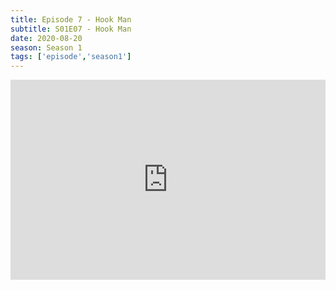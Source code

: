 ```yaml
---
title: Episode 7 - Hook Man
subtitle: S01E07 - Hook Man
date: 2020-08-20
season: Season 1
tags: ['episode','season1']
---
```


<iframe src="https://cast.rocks/player/27557/Episode-7-Hook-Man.mp3?episodeTitle=Episode%207%20-%20Hook%20Man&podcastTitle=Couple%20of%20Idjits&episodeDate=August%2017th%2C%202020&imageURL=https%3A%2F%2Fcast.rocks%2Fhosting%2F27557%2Ffeeds%2FCAURZ.jpg" style="border: none; min-height: 265px; max-height: 320px; max-width: 558px; min-width: 270px; width: 100%; height: 100%;" scrollbars="no"></iframe>
